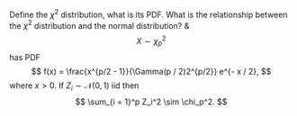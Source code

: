 Define the $\chi^2$ distribution, what is its PDF. What is the relationship between the $\chi^2$ distribution and the normal distribution?
&
$$
X \sim \chi_p^2
$$
has PDF
$$
f(x) = \frac{x^{p/2 - 1}}{\Gamma(p / 2)2^{p/2}} e^{- x  / 2},
$$
where $x > 0$. If $Z_i \sim \mathcal{N}(0, 1)$ iid then
$$
\sum_{i = 1}^p Z_i^2 \sim \chi_p^2.
$$
<!--SR:!2023-05-08,1,130-->